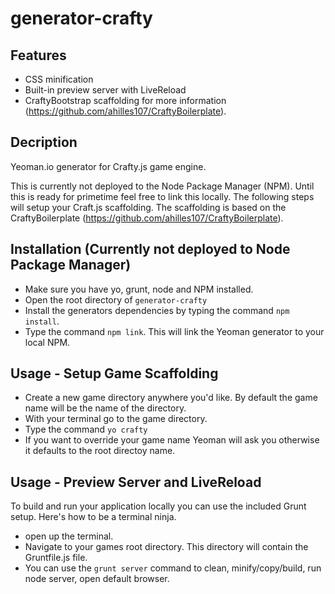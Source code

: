 generator-crafty
================

## Features

* CSS minification
* Built-in preview server with LiveReload
* CraftyBootstrap scaffolding for more information (https://github.com/ahilles107/CraftyBoilerplate).

## Decription

Yeoman.io generator for Crafty.js game engine.

This is currently not deployed to the Node Package Manager (NPM).  Until this is ready for primetime feel free to link this locally.  The following steps will setup your Craft.js scaffolding.  The scaffolding is based on the CraftyBoilerplate (https://github.com/ahilles107/CraftyBoilerplate).

## Installation (Currently not deployed to Node Package Manager)

- Make sure you have yo, grunt, node and NPM installed.
- Open the root directory of `generator-crafty`
- Install the generators dependencies by typing the command `npm install`.
- Type the command `npm link`.  This will link the Yeoman generator to your local NPM.

## Usage - Setup Game Scaffolding
- Create a new game directory anywhere you'd like.  By default the game name will be the name of the directory.
- With your terminal go to the game directory.
- Type the command `yo crafty`
- If you want to override your game name Yeoman will ask you otherwise it defaults to the root directoy name.

## Usage - Preview Server and LiveReload

To build and run your application locally you can use the included Grunt setup.  Here's how to be a terminal ninja.

- open up the terminal.
- Navigate to your games root directory.  This directory will contain the Gruntfile.js file.
- You can use the `grunt server` command to clean, minify/copy/build, run node server, open default browser.
